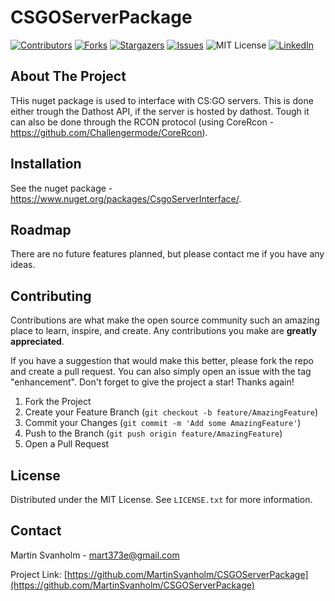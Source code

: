 # CSGOServerPackage

<div id="top"></div>
<!--
*** Thanks for checking out the Best-README-Template. If you have a suggestion
*** that would make this better, please fork the repo and create a pull request
*** or simply open an issue with the tag "enhancement".
*** Don't forget to give the project a star!
*** Thanks again! Now go create something AMAZING! :D
-->



<!-- PROJECT SHIELDS -->
<!--
*** I'm using markdown "reference style" links for readability.
*** Reference links are enclosed in brackets [ ] instead of parentheses ( ).
*** See the bottom of this document for the declaration of the reference variables
*** for contributors-url, forks-url, etc. This is an optional, concise syntax you may use.
*** https://www.markdownguide.org/basic-syntax/#reference-style-links
-->
[![Contributors][contributors-shield]][contributors-url]
[![Forks][forks-shield]][forks-url]
[![Stargazers][stars-shield]][stars-url]
[![Issues][issues-shield]][issues-url]
![MIT License][license-shield]
[![LinkedIn][linkedin-shield]][linkedin-url]

<!-- ABOUT THE PROJECT -->
## About The Project

THis nuget package is used to interface with CS:GO servers. This is done either trough the Dathost API, if the server is hosted by dathost. Tough it can also be done through the RCON protocol (using CoreRcon - https://github.com/Challengermode/CoreRcon).


## Installation

See the nuget package - https://www.nuget.org/packages/CsgoServerInterface/.

<!-- USAGE EXAMPLES 
## Usage

<p align="right">(<a href="#top">back to top</a>)</p>
-->


<!-- ROADMAP -->
## Roadmap

There are no future features planned, but please contact me if you have any ideas.


<!-- CONTRIBUTING -->
## Contributing

Contributions are what make the open source community such an amazing place to learn, inspire, and create. Any contributions you make are **greatly appreciated**.

If you have a suggestion that would make this better, please fork the repo and create a pull request. You can also simply open an issue with the tag "enhancement".
Don't forget to give the project a star! Thanks again!

1. Fork the Project
2. Create your Feature Branch (`git checkout -b feature/AmazingFeature`)
3. Commit your Changes (`git commit -m 'Add some AmazingFeature'`)
4. Push to the Branch (`git push origin feature/AmazingFeature`)
5. Open a Pull Request

<!-- LICENSE -->
## License

Distributed under the MIT License. See `LICENSE.txt` for more information.

<!-- CONTACT -->
## Contact

Martin Svanholm - mart373e@gmail.com

Project Link: [https://github.com/MartinSvanholm/CSGOServerPackage](https://github.com/MartinSvanholm/CSGOServerPackage)

<!-- MARKDOWN LINKS & IMAGES -->
<!-- https://www.markdownguide.org/basic-syntax/#reference-style-links -->
[contributors-shield]: https://img.shields.io/github/contributors/MartinSvanholm/CSGOServerPackage.svg?style=for-the-badge
[contributors-url]: https://github.com/MartinSvanholm/CSGOServerPackage/graphs/contributors
[forks-shield]: https://img.shields.io/github/forks/MartinSvanholm/CSGOServerPackage.svg?style=for-the-badge
[forks-url]: https://github.com/MartinSvanholm/CSGOServerPackage/network/members
[stars-shield]: https://img.shields.io/github/stars/MartinSvanholm/CSGOServerPackage.svg?style=for-the-badge
[stars-url]: https://github.com/MartinSvanholm/CSGOServerPackage/stargazers
[issues-shield]: https://img.shields.io/github/issues/MartinSvanholm/CSGOServerPackage.svg?style=for-the-badge
[issues-url]: https://github.com/MartinSvanholm/CSGOServerPackage/issues
[license-shield]: https://img.shields.io/github/license/MartinSvanholm/CSGOServerPackage.svg?style=for-the-badge
[linkedin-shield]: https://img.shields.io/badge/-LinkedIn-black.svg?style=for-the-badge&logo=linkedin&colorB=555
[linkedin-url]: https://linkedin.com/in/martin-svanholm
[product-screenshot]: images/screenshot.png
